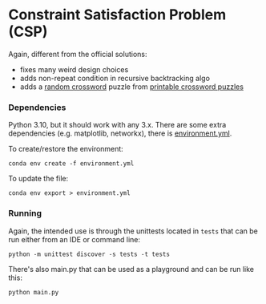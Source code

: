 # Constraint Satisfaction Problem (CSP)

Again, different from the official solutions:

- fixes many weird design choices
- adds non-repeat condition in recursive backtracking algo
- adds a [random crossword](docs/investigations-crossword-puzzle-answers.pdf) puzzle from [printable crossword puzzles](https://www.englishhints.com/printable-crossword-puzzles.html)

### Dependencies
Python 3.10, but it should work with any 3.x.
There are some extra dependencies (e.g. matplotlib, networkx), there is [environment.yml](environment.yml).

To create/restore the environment:

    conda env create -f environment.yml

To update the file:

    conda env export > environment.yml

### Running
Again, the intended use is through the unittests located in `tests` that can be run either from an IDE or command line:

    python -m unittest discover -s tests -t tests

There's also main.py that can be used as a playground and can be run like this:

    python main.py